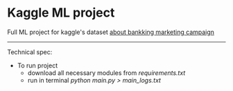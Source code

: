# Kaggle ML project

Full ML project for kaggle's dataset <a href="https://www.kaggle.com/datasets/volodymyrgavrysh/bank-marketing-campaigns-dataset"> about bankking marketing campaign </a>
<hr>
Technical spec:
<ul>
    <li>To run project 
        <ul>
            <li>download all necessary modules from <em>requirements.txt</em></li>
            <li>run in terminal <em>python main.py > main_logs.txt</em></li>
        </ul>
    </li>
</ul>
